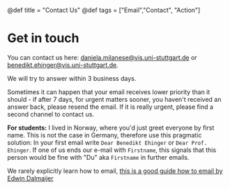 @def title = "Contact Us"
@def tags = ["Email","Contact", "Action"]

# Get in touch

You can contact us here: [daniela.milanese@vis.uni-stuttgart.de](mailto:daniela.milanese@vis.uni-stuttgart.de) or [benedikt.ehinger@vis.uni-stuttgart.de](mailto:benedikt.ehinger@vis.uni-stuttgart.de). 

We will try to answer within 3 business  days. 

Sometimes it can happen that your email receives lower priority than it should - if after 7 days, for urgent matters sooner, you haven't received an answer back, please resend the email. If it is really urgent, please find a second channel to contact us.

**For students:** I lived in Norway, where you'd just greet everyone by first name. This is not the case in Germany, therefore use this pragmatic solution: In your first email write `Dear Benedikt Ehinger` or `Dear Prof. Ehinger`. If one of us ends our e-mail with `Firstname`, this signals that this person would be fine with "Du" aka `Firstname` in further emails.

We rarely explicitly learn how to email, [this is a good guide how to email by Edwin Dalmaijer](https://www.dalmaijer.org/2022/03/how-to-email-your-lecturer-professor/)
